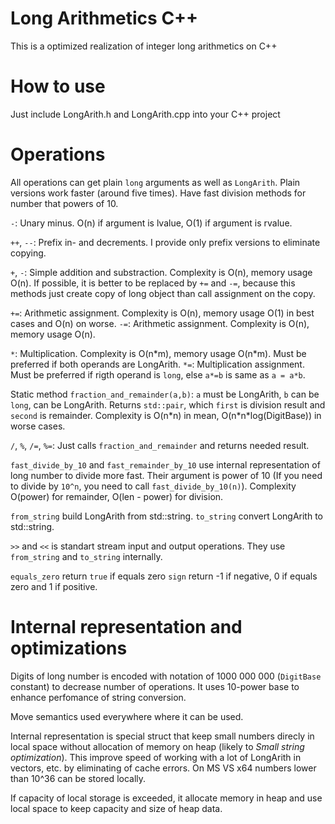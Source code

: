 Long Arithmetics C++
======================

This is a optimized realization of integer long arithmetics on C++

# How to use

Just include LongArith.h and LongArith.cpp into your C++ project

# Operations

All operations can get plain `long` arguments as well as `LongArith`. Plain versions work faster (around five times). Have fast division methods for number that powers of 10.

`-`: Unary minus. O(n) if argument is lvalue, O(1) if argument is rvalue.

`++`, `--`: Prefix in- and decrements. I provide only prefix versions to eliminate copying.

`+`, `-`: Simple addition and substraction. Complexity is O(n), memory usage O(n). If possible, it is better to be replaced by `+=` and `-=`, because this methods just create copy of long object than call assignment on the copy.

`+=`: Arithmetic assignment. Complexity is O(n), memory usage O(1) in best cases and O(n) on worse.
`-=`: Arithmetic assignment. Complexity is O(n), memory usage O(n).

`*`: Multiplication. Complexity is O(n\*m), memory usage O(n\*m). Must be preferred if both operands are LongArith.
`*=`: Multiplication assignment. Must be preferred if rigth operand is `long`, else `a*=b` is same as `a = a*b`.

Static method `fraction_and_remainder(a,b)`: `a` must be LongArith, `b` can be `long`, can be LongArith. Returns `std::pair`, which `first` is division result and `second` is remainder. Complexity is O(n\*n) in mean, O(n\*n\*log(DigitBase)) in worse cases.

`/`, `%`, `/=`, `%=`: Just calls `fraction_and_remainder` and returns needed result.

`fast_divide_by_10` and `fast_remainder_by_10` use internal representation of long number to divide more fast. Their argument is power of 10 (If you need to divide by `10^n`, you need to call `fast_divide_by_10(n)`). Complexity O(power) for remainder, O(len - power) for division.

`from_string` build LongArith from std::string.
`to_string` convert LongArith to std::string.

`>>` and `<<` is standart stream input and output operations. They use `from_string` and `to_string` internally.

`equals_zero` return `true` if equals zero
`sign` return -1 if negative, 0 if equals zero and 1 if positive.

# Internal representation and optimizations
Digits of long number is encoded with notation of 1000 000 000 (`DigitBase` constant) to decrease number of operations. It uses 10-power base to enhance perfomance of string conversion.

Move semantics used everywhere where it can be used.

Internal representation is special struct that keep small numbers direcly in local space without allocation of memory on heap (likely to *Small string optimization*). This improve speed of working with a lot of LongArith in vectors, etc. by eliminating of cache errors. On MS VS x64 numbers lower than 10^36 can be stored locally.

If capacity of local storage is exceeded, it allocate memory in heap and use local space to keep capacity and size of heap data.
